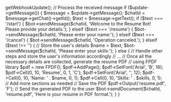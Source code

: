 <?php

// Set up your bot token
$botToken = 'YOUR_BOT_TOKEN';

// Create a new Telegram bot instance
$bot = new TelegramBotAPI($botToken);

// Get updates from Telegram
$update = $bot->getWebhookUpdate();

// Process the received message
if ($update->getMessage()) {
    $message = $update->getMessage();
    $chatId = $message->getChat()->getId();
    $text = $message->getText();

    if ($text === '/start') {
        $bot->sendMessage($chatId, 'Welcome to the Resume Bot! Please provide your details.');
    } elseif ($text === '/resume') {
        $bot->sendMessage($chatId, 'Please enter your name:');
    } elseif ($text === '/cancel') {
        $bot->sendMessage($chatId, 'Operation canceled.');
    } elseif ($text !== '') {
        // Store the user's details
        $name = $text;

        $bot->sendMessage($chatId, 'Please enter your skills:');
    } else {
        // Handle other steps and store the user's information accordingly
        // ...
        // Once all the necessary details are collected, generate the resume PDF
        // using FPDF library
        $pdf = new FPDF();
        $pdf->AddPage();
        $pdf->SetFont('Arial', 'B', 16);
        $pdf->Cell(0, 10, 'Resume', 0, 1, 'C');
        $pdf->SetFont('Arial', '', 12);
        $pdf->Cell(0, 10, 'Name: ' . $name, 0, 1);
        $pdf->Cell(0, 10, 'Skills: ' . $skills, 0, 1);
        // Add more sections as needed

        // Save the PDF
        $pdf->Output('resume.pdf', 'F');

        // Send the generated PDF to the user
        $bot->sendDocument($chatId, 'resume.pdf', 'Here is your resume in PDF format.');
    }
}
